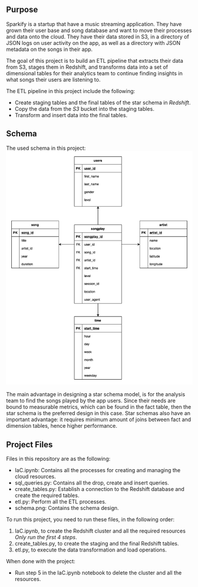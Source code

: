 
## Purpose

Sparkify is a startup that have a music streaming application. They have grown their user base and song database and want to move their processes and data onto the cloud. They have their data stored in S3, in a directory of JSON logs on user activity on the app, as well as a directory with JSON metadata on the songs in their app.

The goal of this project is to build an ETL pipeline that extracts their data from S3, stages them in Redshift, and transforms data into a set of dimensional tables for their analytics team to continue finding insights in what songs their users are listening to.

The ETL pipeline in this project include the following:
* Create staging tables and the final tables of the star schema in *Redshift*.
* Copy the data from the *S3* bucket into the staging tables.
* Transform and insert data into the final tables.

## Schema 
The used schema in this project:
![](schema.png "Star schema for the Sparkify Database")


The main advantage in designing a star schema model, is for the analysis team to find the songs played by the app users. Since their needs are bound to measurable metrics, which can be found in the fact table, then the star schema is the preferred design in this case. Star schemas also have an important advantage: it requires minimum amount of joins between fact and dimension tables, hence higher performance.


## Project Files

Files in this repository are as the following:
* IaC.ipynb: Contains all the processes for creating and managing the cloud resources.
* sql_queries.py: Contains all the drop, create and insert queries.
* create_tables.py: Establish a connection to the Redshift database and create the required tables.
* etl.py: Perform all the ETL processes.
* schema.png: Contains the schema design.
    
    
To run this project, you need to run these files, in the following order:
1. IaC.ipynb, to create the Redshift cluster and all the required resources *Only run the first 4 steps*.
2. create_tables.py, to create the staging and the final Redshift tables.
3. etl.py, to execute the data transformation and load operations.

When done with the project:
* Run step 5 in the IaC.ipynb notebook to delete the cluster and all the resources.